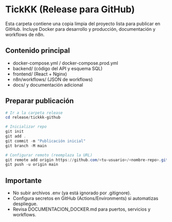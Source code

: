 # TickKK (Release para GitHub)

Esta carpeta contiene una copia limpia del proyecto lista para publicar en GitHub. Incluye Docker para desarrollo y producción, documentación y workflows de n8n.

## Contenido principal
- docker-compose.yml / docker-compose.prod.yml
- backend/ (código del API y esquema SQL)
- frontend/ (React + Nginx)
- n8n/workflows/ (JSON de workflows)
- docs/ y documentación adicional

## Preparar publicación

```powershell
# Ir a la carpeta release
cd release/tickkk-github

# Inicializar repo
git init
git add .
git commit -m "Publicación inicial"
git branch -M main

# Configurar remoto (reemplaza la URL)
git remote add origin https://github.com/<tu-usuario>/<nombre-repo>.git
git push -u origin main
```

## Importante
- No subir archivos .env (ya está ignorado por .gitignore).
- Configura secretos en GitHub (Actions/Environments) si automatizas despliegue.
- Revisa DOCUMENTACION_DOCKER.md para puertos, servicios y workflows.

  

